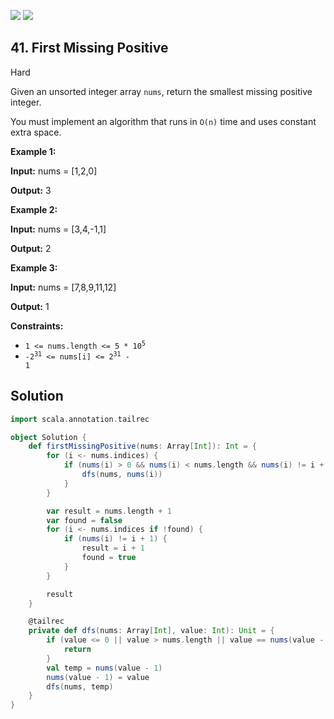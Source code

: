 [![](https://img.shields.io/github/stars/javadev/LeetCode-in-All?label=Stars&style=flat-square)](https://github.com/javadev/LeetCode-in-All)
[![](https://img.shields.io/github/forks/javadev/LeetCode-in-All?label=Fork%20me%20on%20GitHub%20&style=flat-square)](https://github.com/javadev/LeetCode-in-All/fork)

## 41\. First Missing Positive

Hard

Given an unsorted integer array `nums`, return the smallest missing positive integer.

You must implement an algorithm that runs in `O(n)` time and uses constant extra space.

**Example 1:**

**Input:** nums = [1,2,0]

**Output:** 3 

**Example 2:**

**Input:** nums = [3,4,-1,1]

**Output:** 2 

**Example 3:**

**Input:** nums = [7,8,9,11,12]

**Output:** 1 

**Constraints:**

*   <code>1 <= nums.length <= 5 * 10<sup>5</sup></code>
*   <code>-2<sup>31</sup> <= nums[i] <= 2<sup>31</sup> - 1</code>

## Solution

```scala
import scala.annotation.tailrec

object Solution {
    def firstMissingPositive(nums: Array[Int]): Int = {
        for (i <- nums.indices) {
            if (nums(i) > 0 && nums(i) < nums.length && nums(i) != i + 1) {
                dfs(nums, nums(i))
            }
        }

        var result = nums.length + 1
        var found = false
        for (i <- nums.indices if !found) {
            if (nums(i) != i + 1) {
                result = i + 1
                found = true
            }
        }

        result
    }

    @tailrec
    private def dfs(nums: Array[Int], value: Int): Unit = {
        if (value <= 0 || value > nums.length || value == nums(value - 1)) {
            return
        }
        val temp = nums(value - 1)
        nums(value - 1) = value
        dfs(nums, temp)
    }
}
```